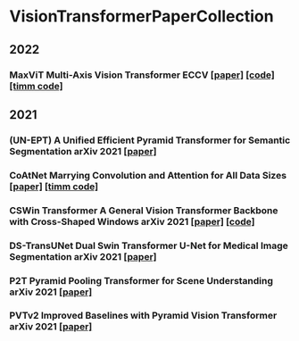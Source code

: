 # VisionTransformerPaperCollection

## 2022
### MaxViT Multi-Axis Vision Transformer ECCV [[paper]](https://arxiv.org/abs/2204.01697) [[code]](https://github.com/google-research/maxvit) [[timm code]](https://github.com/rwightman/pytorch-image-models)

## 2021
### (UN-EPT) A Unified Efficient Pyramid Transformer for Semantic Segmentation arXiv 2021 [[paper]](https://arxiv.org/abs/2107.14209)
### CoAtNet Marrying Convolution and Attention for All Data Sizes [[paper]](https://arxiv.org/abs/2106.04803) [[timm code]](https://github.com/rwightman/pytorch-image-models)
### CSWin Transformer A General Vision Transformer Backbone with Cross-Shaped Windows arXiv 2021 [[paper]](https://arxiv.org/abs/2107.00652) [[code]](https://github.com/microsoft/CSWin-Transformer)
### DS-TransUNet Dual Swin Transformer U-Net for Medical Image Segmentation arXiv 2021 [[paper]]()
### P2T Pyramid Pooling Transformer for Scene Understanding arXiv 2021 [[paper]]()
### PVTv2 Improved Baselines with Pyramid Vision Transformer arXiv 2021 [[paper]]()
